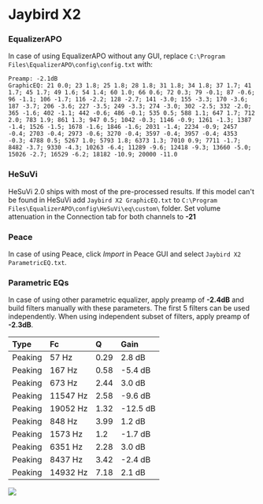 # Jaybird X2

### EqualizerAPO
In case of using EqualizerAPO without any GUI, replace `C:\Program Files\EqualizerAPO\config\config.txt`
with:
```
Preamp: -2.1dB
GraphicEQ: 21 0.0; 23 1.8; 25 1.8; 28 1.8; 31 1.8; 34 1.8; 37 1.7; 41 1.7; 45 1.7; 49 1.6; 54 1.4; 60 1.0; 66 0.6; 72 0.3; 79 -0.1; 87 -0.6; 96 -1.1; 106 -1.7; 116 -2.2; 128 -2.7; 141 -3.0; 155 -3.3; 170 -3.6; 187 -3.7; 206 -3.6; 227 -3.5; 249 -3.3; 274 -3.0; 302 -2.5; 332 -2.0; 365 -1.6; 402 -1.1; 442 -0.6; 486 -0.1; 535 0.5; 588 1.1; 647 1.7; 712 2.0; 783 1.9; 861 1.3; 947 0.5; 1042 -0.3; 1146 -0.9; 1261 -1.3; 1387 -1.4; 1526 -1.5; 1678 -1.6; 1846 -1.6; 2031 -1.4; 2234 -0.9; 2457 -0.4; 2703 -0.4; 2973 -0.6; 3270 -0.4; 3597 -0.4; 3957 -0.4; 4353 -0.3; 4788 0.5; 5267 1.0; 5793 1.8; 6373 1.3; 7010 0.9; 7711 -1.7; 8482 -3.7; 9330 -4.3; 10263 -6.4; 11289 -9.6; 12418 -9.3; 13660 -5.0; 15026 -2.7; 16529 -6.2; 18182 -10.9; 20000 -11.0
```

### HeSuVi
HeSuVi 2.0 ships with most of the pre-processed results. If this model can't be found in HeSuVi add
`Jaybird X2 GraphicEQ.txt` to `C:\Program Files\EqualizerAPO\config\HeSuVi\eq\custom\` folder.
Set volume attenuation in the Connection tab for both channels to **-21**

### Peace
In case of using Peace, click *Import* in Peace GUI and select `Jaybird X2 ParametricEQ.txt`.

### Parametric EQs
In case of using other parametric equalizer, apply preamp of **-2.4dB** and build filters manually
with these parameters. The first 5 filters can be used independently.
When using independent subset of filters, apply preamp of **-2.3dB**.

| Type    | Fc       |    Q | Gain     |
|:--------|:---------|:-----|:---------|
| Peaking | 57 Hz    | 0.29 | 2.8 dB   |
| Peaking | 167 Hz   | 0.58 | -5.4 dB  |
| Peaking | 673 Hz   | 2.44 | 3.0 dB   |
| Peaking | 11547 Hz | 2.58 | -9.6 dB  |
| Peaking | 19052 Hz | 1.32 | -12.5 dB |
| Peaking | 848 Hz   | 3.99 | 1.2 dB   |
| Peaking | 1573 Hz  | 1.2  | -1.7 dB  |
| Peaking | 6351 Hz  | 2.28 | 3.0 dB   |
| Peaking | 8437 Hz  | 3.42 | -2.4 dB  |
| Peaking | 14932 Hz | 7.18 | 2.1 dB   |

![](https://raw.githubusercontent.com/jaakkopasanen/AutoEq/master/results/rtings/avg/Jaybird%20X2/Jaybird%20X2.png)